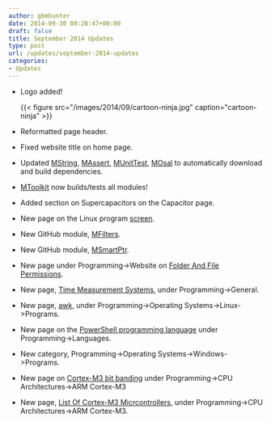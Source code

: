```yaml
---
author: gbmhunter
date: 2014-09-30 08:28:47+00:00
draft: false
title: September 2014 Updates
type: post
url: /updates/september-2014-updates
categories:
- Updates
---
```


* Logo added!  

    {{< figure src="/images/2014/09/cartoon-ninja.jpg" caption="cartoon-ninja"  >}}

* Reformatted page header.

* Fixed website title on home page.

* Updated [MString](https://github.com/mbedded-ninja/MString), [MAssert](https://github.com/mbedded-ninja/MAssert), [MUnitTest](https://github.com/mbedded-ninja/MUnitTest), [MOsal](https://github.com/mbedded-ninja/MOsal) to automatically download and build dependencies.

* [MToolkit](https://github.com/mbedded-ninja/MToolkit) now builds/tests all modules!

* Added section on Supercapacitors on the Capacitor page.

* New page on the Linux program [screen](http://blog.mbedded.ninja/programming/operating-systems/linux/programs/screen).

* New GitHub module, [MFilters](https://github.com/mbedded-ninja/MFilters).

* New GitHub module, [MSmartPtr](https://github.com/mbedded-ninja/MSmartPtr).

* New page under Programming->Website on [Folder And File Permissions](http://blog.mbedded.ninja/programming/website-design/folder-and-file-permissions).

* New page, [Time Measurement Systems](http://blog.mbedded.ninja/programming/general/time-measurement-systems), under Programming->General.

* New page, [awk](http://blog.mbedded.ninja/programming/operating-systems/linux/programs/awk), under Programming->Operating Systems->Linux->Programs.

* New page on the [PowerShell programming language](http://blog.mbedded.ninja/programming/languages/powershell) under Programming->Languages.

* New category, Programming->Operating Systems->Windows->Programs.

* New page on [Cortex-M3 bit banding](http://blog.mbedded.ninja/programming/cpu-architectures/arm-cortex-m3/bit-banding) under Programming->CPU Architectures->ARM Cortex-M3

* New page, [List Of Cortex-M3 Micrcontrollers](http://blog.mbedded.ninja/programming/cpu-architectures/arm-cortex-m3/list-of-cortex-m3-microcontrollers), under Programming->CPU Architectures->ARM Cortex-M3.















